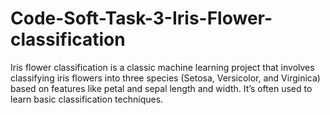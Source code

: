 # Code-Soft-Task-3-Iris-Flower-classification
Iris flower classification is a classic machine learning project that involves classifying iris flowers into three species (Setosa, Versicolor, and Virginica) based on features like petal and sepal length and width. It’s often used to learn basic classification techniques.
